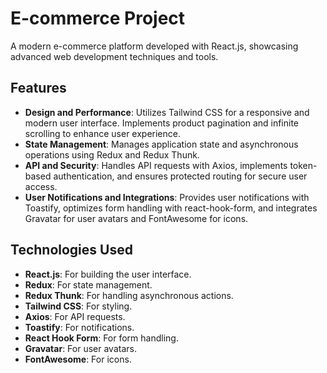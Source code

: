 # E-commerce Project

A modern e-commerce platform developed with React.js, showcasing advanced web development techniques and tools.

## Features

- **Design and Performance**: Utilizes Tailwind CSS for a responsive and modern user interface. Implements product pagination and infinite scrolling to enhance user experience.
- **State Management**: Manages application state and asynchronous operations using Redux and Redux Thunk.
- **API and Security**: Handles API requests with Axios, implements token-based authentication, and ensures protected routing for secure user access.
- **User Notifications and Integrations**: Provides user notifications with Toastify, optimizes form handling with react-hook-form, and integrates Gravatar for user avatars and FontAwesome for icons.

## Technologies Used

- **React.js**: For building the user interface.
- **Redux**: For state management.
- **Redux Thunk**: For handling asynchronous actions.
- **Tailwind CSS**: For styling.
- **Axios**: For API requests.
- **Toastify**: For notifications.
- **React Hook Form**: For form handling.
- **Gravatar**: For user avatars.
- **FontAwesome**: For icons.
